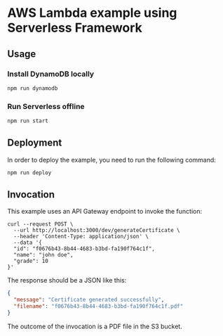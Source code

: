 # AWS Lambda example using Serverless Framework

## Usage

### Install DynamoDB locally

``` bash
npm run dynamodb
```

### Run Serverless offline

``` bash
npm run start
```

## Deployment

In order to deploy the example, you need to run the following command:

``` bash
npm run deploy
```

## Invocation

This example uses an API Gateway endpoint to invoke the function:

``` curl
curl --request POST \
  --url http://localhost:3000/dev/generateCertificate \
  --header 'Content-Type: application/json' \
  --data '{
  "id": "f0676b43-8b44-4683-b3bd-fa190f764c1f",
  "name": "john doe",
  "grade": 10
}'
```

The response should be a JSON like this:

``` json
{
  "message": "Certificate generated successfully",
  "filename": "f0676b43-8b44-4683-b3bd-fa190f764c1f.pdf"
}
```

The outcome of the invocation is a PDF file in the S3 bucket.
